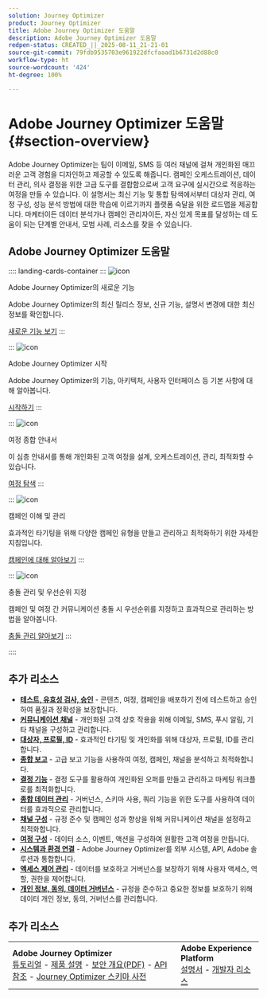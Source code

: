 ```yaml
---
solution: Journey Optimizer
product: Journey Optimizer
title: Adobe Journey Optimizer 도움말
description: Adobe Journey Optimizer 도움말
redpen-status: CREATED_||_2025-08-11_21-21-01
source-git-commit: 79fdb9535703e961922dfcfaaad1b6731d2d88c0
workflow-type: ht
source-wordcount: '424'
ht-degree: 100%

---
```



# Adobe Journey Optimizer 도움말{#section-overview}

Adobe Journey Optimizer는 팀이 이메일, SMS 등 여러 채널에 걸쳐 개인화된 매끄러운 고객 경험을 디자인하고 제공할 수 있도록 해줍니다. 캠페인 오케스트레이션, 데이터 관리, 의사 결정을 위한 고급 도구를 결합함으로써 고객 요구에 실시간으로 적응하는 여정을 만들 수 있습니다. 이 설명서는 최신 기능 및 통합 탐색에서부터 대상자 관리, 여정 구성, 성능 분석 방법에 대한 학습에 이르기까지 플랫폼 숙달을 위한 로드맵을 제공합니다. 마케터이든 데이터 분석가나 캠페인 관리자이든, 자신 있게 목표를 달성하는 데 도움이 되는 단계별 안내서, 모범 사례, 리소스를 찾을 수 있습니다.

## Adobe Journey Optimizer 도움말

:::: landing-cards-container
:::
![icon](https://cdn.experienceleague.adobe.com/icons/list-check.svg)

Adobe Journey Optimizer의 새로운 기능

Adobe Journey Optimizer의 최신 릴리스 정보, 신규 기능, 설명서 변경에 대한 최신 정보를 확인합니다.

[새로운 기능 보기](whats-new-landing-page.md)
:::

:::
![icon](https://cdn.experienceleague.adobe.com/icons/circle-play.svg)

Adobe Journey Optimizer 시작

Adobe Journey Optimizer의 기능, 아키텍처, 사용자 인터페이스 등 기본 사항에 대해 알아봅니다.

[시작하기](get-started-landing-page.md)
:::

:::
![icon](https://cdn.experienceleague.adobe.com/icons/code-branch.svg)

여정 종합 안내서

이 심층 안내서를 통해 개인화된 고객 여정을 설계, 오케스트레이션, 관리, 최적화할 수 있습니다.

[여정 탐색](orchestrate-journeys-landing-page.md)
:::

:::
![icon](https://cdn.experienceleague.adobe.com/icons/bullhorn.svg)

캠페인 이해 및 관리

효과적인 타기팅을 위해 다양한 캠페인 유형을 만들고 관리하고 최적화하기 위한 자세한 지침입니다.

[캠페인에 대해 알아보기](campaigns-landing-page.md)
:::

:::
![icon](https://cdn.experienceleague.adobe.com/icons/scale-balanced.svg)

충돌 관리 및 우선순위 지정

캠페인 및 여정 간 커뮤니케이션 충돌 시 우선순위를 지정하고 효과적으로 관리하는 방법을 알아봅니다.

[충돌 관리 알아보기](conflict-prioritization-landing-page.md)
:::

::::


## 추가 리소스

- **[테스트, 유효성 검사, 승인](test-landing-page.md)** - 콘텐츠, 여정, 캠페인을 배포하기 전에 테스트하고 승인하여 품질과 정확성을 보장합니다.
- **[커뮤니케이션 채널](../using/channels/gs-channels.md)** - 개인화된 고객 상호 작용을 위해 이메일, SMS, 푸시 알림, 기타 채널을 구성하고 관리합니다.
- **[대상자, 프로필, ID](audiences-profiles-identities-landing-page.md)** - 효과적인 타기팅 및 개인화를 위해 대상자, 프로필, ID를 관리합니다.
- **[종합 보고](reporting-landing-page.md)** - 고급 보고 기능을 사용하여 여정, 캠페인, 채널을 분석하고 최적화합니다.
- **[결정 기능](decisioning-landing-page.md)** - 결정 도구를 활용하여 개인화된 오퍼를 만들고 관리하고 마케팅 워크플로를 최적화합니다.
- **[종합 데이터 관리](data-management-landing-page.md)** - 거버넌스, 스키마 사용, 쿼리 기능을 위한 도구를 사용하여 데이터를 효과적으로 관리합니다.
- **[채널 구성](configuration-landing-page.md)** - 규정 준수 및 캠페인 성과 향상을 위해 커뮤니케이션 채널을 설정하고 최적화합니다.
- **[여정 구성](configure-journeys-landing-page.md)** - 데이터 소스, 이벤트, 액션을 구성하여 원활한 고객 여정을 만듭니다.
- **[시스템과 환경 연결](connect-systems-landing-page.md)** - Adobe Journey Optimizer를 외부 시스템, API, Adobe 솔루션과 통합합니다.
- **[액세스 제어 관리](access-control-landing-page.md)** - 데이터를 보호하고 거버넌스를 보장하기 위해 사용자 액세스, 역할, 권한을 제어합니다.
- **[개인 정보, 동의, 데이터 거버넌스](privacy-landing-page.md)** - 규정을 준수하고 중요한 정보를 보호하기 위해 데이터 개인 정보, 동의, 거버넌스를 관리합니다.

## 추가 리소스

<table style="table-layout:fixed"><tr style="border: 0;">
<td><strong>Adobe Journey Optimizer</strong><br/>
<a href="https://experienceleague.adobe.com/docs/journey-optimizer-learn/tutorials/overview.html?lang=ko" target="_blank">튜토리얼</a> - <a href="https://helpx.adobe.com/kr/legal/product-descriptions/adobe-journey-optimizer.html" target="_blank">제품 설명</a> - <a href="https://www.adobe.com/content/dam/cc/en/security/pdfs/AJO_SecurityOverview.pdf" target="_blank">보안 개요(PDF)</a> - <a href="https://developer.adobe.com/journey-optimizer-apis/" target="_blank">API 참조</a> - <a href="https://experienceleague.adobe.com/tools/ajo-schemas/schema-dictionary.html?lang=ko" target="_blank">Journey Optimizer 스키마 사전</a>

</td>
<td><strong>Adobe Experience Platform</strong><br/>
<a href="https://experienceleague.adobe.com/docs/experience-platform/landing/home.html?lang=ko" target="_blank">설명서</a> - <a href="https://www.adobe.com/kr/experience-platform/documentation-and-developer-resources.html" target="_blank">개발자 리소스</a>
</td>
</tr></table>

<!--table style="table-layout:auto"><tr style="border: 0;"><td><img src="using/assets/do-not-localize/newsletter.png"></td><td>
<b>Stay informed and elevate your Adobe Journey Optimizer experience!</b><br/>Sign up for our quarterly newsletter. Gain exclusive access to the latest product updates, captivating stories, real-world use cases, valuable tips, and more – all delivered directly to your inbox every quarter. <a href="https://www.adobe.com/subscription/Adobe_Journey_Optimizer_NL.html">Sign up today!</a></td></tr></table-->
